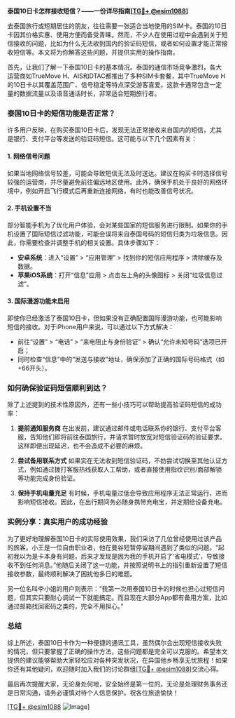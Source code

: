 **泰国10日卡怎样接收短信？——一份详尽指南[[TG💪+ @esim1088](https://t.me/s/esim1088)]**

去泰国旅行或短期居住的朋友，往往需要一张适合当地使用的SIM卡。泰国的10日卡因其价格实惠、使用方便而备受青睐。然而，不少人在使用过程中会遇到关于短信接收的问题，比如为什么无法收到国内的验证码短信，或者如何设置才能正常接收短信等。本文将为你解答这些问题，并提供实用的操作指南。

首先，让我们了解一下泰国10日卡的基本情况。泰国的通信市场竞争激烈，各大运营商如TrueMove H、AIS和DTAC都推出了多种SIM卡套餐，其中TrueMove H的10日卡以其覆盖范围广、信号稳定等特点深受游客喜爱。这款卡通常包含一定量的数据流量以及语音通话时长，非常适合短期旅行者。

### 泰国10日卡的短信功能是否正常？

许多用户反映，在购买泰国10日卡后，发现无法正常接收来自国内的短信，尤其是银行、支付平台等发送的验证码短信。这可能与以下几个因素有关：

#### 1. 网络信号问题
如果当地网络信号较差，可能会导致短信无法及时送达。建议在购买卡时选择信号较强的运营商，并尽量避免前往偏远地区使用。此外，确保手机处于良好的网络环境中，例如开启飞行模式后再重新连接网络，有时也能改善信号状况。

#### 2. 手机设置不当
部分智能手机为了优化用户体验，会对某些国家的短信服务进行限制。如果你的手机设置了国际短信过滤功能，可能会误将来自泰国号码的短信归类为垃圾信息。因此，你需要检查并调整手机的相关设置。具体步骤如下：
- **安卓系统**：进入“设置” > “应用管理” > 找到你的短信应用程序 > 清除缓存及数据。
- **苹果iOS系统**：打开“信息”应用 > 点击左上角的头像图标 > 关闭“垃圾信息过滤”。

#### 3. 国际漫游功能未启用
即使你已经激活了泰国10日卡，但如果没有正确配置国际漫游功能，也可能影响短信的接收。对于iPhone用户来说，可以通过以下方式解决：
- 前往“设置” > “电话” > “来电阻止与身份验证” > 确认“允许未知号码”选项已开启；
- 同时检查“信息”中的“发送与接收”地址，确保添加了正确的国际号码格式（如+66开头）。

### 如何确保验证码短信顺利到达？

除了上述提到的技术性原因外，还有一些小技巧可以帮助提高验证码短信的成功率：

1. **提前通知服务商**
   在出发前，建议通过邮件或电话联系你的银行、支付平台客服，告知他们即将前往泰国旅行，并请求暂时放宽对短信验证码的验证要求。这样即便出现延迟，也不会造成不必要的麻烦。

2. **尝试备用联系方式**
   如果实在无法收到短信验证码，不妨尝试切换至其他认证方式，例如通过拨打客服热线获取人工帮助，或者直接使用指纹识别/面部解锁等功能完成身份验证。

3. **保持手机电量充足**
   有时候，手机电量过低会导致应用程序无法正常运行，进而影响短信接收。因此，在出行期间务必随身携带充电宝，并定期给设备充电。

### 实例分享：真实用户的成功经验

为了更好地理解泰国10日卡的实际使用效果，我们采访了几位曾经使用过该产品的旅客。小王是一位自由职业者，他在曼谷短暂停留期间遇到了类似的问题。“起初我以为是卡本身有问题，后来才发现是因为我的手机开启了‘省电模式’，导致接收不到任何消息。”他随后关闭了这一功能，并按照说明书上的指引重新设置了短信接收参数，最终顺利解决了困扰他多日的难题。

另一位名叫李小姐的用户则表示：“我第一次用泰国10日卡的时候也担心过短信问题，但其实只要耐心调试一下就能搞定。而且现在大部分App都有备用方案，比如通过邮箱找回密码之类的，完全不用担心。”

### 总结

综上所述，泰国10日卡作为一种便捷的通讯工具，虽然偶尔会出现短信接收失败的情况，但只要掌握了正确的操作方法，这些问题都是完全可以克服的。希望本文提供的建议能够帮助大家轻松应对各种突发状况，在异国他乡畅享无忧旅程！如果你还有其他疑问，欢迎随时加入我们的讨论群组[[TG💪+ @esim1088](https://t.me/s/esim1088)]交流心得。

最后再次提醒大家，无论身处何地，安全始终是第一位的。无论是处理财务事务还是日常沟通，请务必谨慎对待个人信息保护。祝各位旅途愉快！

[[TG💪+ @esim1088](https://t.me/s/esim1088) ![Image](https://i.postimg.cc/4NQfJmqS/Snipaste-2025-05-13-00-14-12.png)]